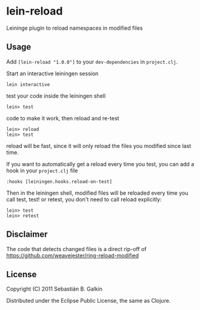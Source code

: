 # lein-reload

Leininge plugin to reload namespaces in modified files

## Usage

Add `[lein-reload "1.0.0"]` to your `dev-dependencies` in
`project.clj`.

Start an interactive leiningen session

    lein interactive

test your code inside the leiningen shell

    lein> test

code to make it work, then reload and re-test

    lein> reload
    lein> test

reload will be fast, since it will only reload the files you modified
since last time.

If you want to automatically get a reload every time you test, you can add a hook
in your `project.clj` file

    :hooks [leiningen.hooks.reload-on-test]

Then in the leiningen shell, modified files will be reloaded every time you
call test, test! or retest, you don't need to call reload explicitly:

    lein> test
    lein> retest

## Disclaimer

The code that detects changed files is a direct rip-off of
https://github.com/weavejester/ring-reload-modified

## License

Copyright (C) 2011 Sebastián B. Galkin

Distributed under the Eclipse Public License, the same as Clojure.
